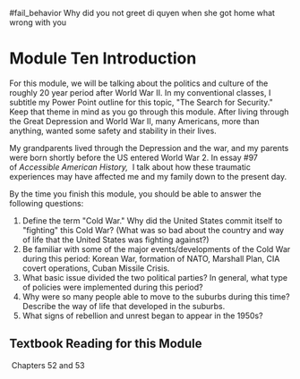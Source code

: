 #fail_behavior 
Why did you not greet di quyen when she got home what wrong with you
# Module Ten Introduction

For this module, we will be talking about the politics and culture of the roughly 20 year period after World War II. In my conventional classes, I subtitle my Power Point outline for this topic, "The Search for Security." Keep that theme in mind as you go through this module. After living through the Great Depression and World War II, many Americans, more than anything, wanted some safety and stability in their lives. 

My grandparents lived through the Depression and the war, and my parents were born shortly before the US entered World War 2. In essay #97 of _Accessible American History,_  I talk about how these traumatic experiences may have affected me and my family down to the present day.

By the time you finish this module, you should be able to answer the following questions:

1. Define the term "Cold War." Why did the United States commit itself to "fighting" this Cold War? (What was so bad about the country and way of life that the United States was fighting against?)
2. Be familiar with some of the major events/developments of the Cold War during this period: Korean War, formation of NATO, Marshall Plan, CIA covert operations, Cuban Missile Crisis.
3. What basic issue divided the two political parties? In general, what type of policies were implemented during this period?
4. Why were so many people able to move to the suburbs during this time? Describe the way of life that developed in the suburbs.
5. What signs of rebellion and unrest began to appear in the 1950s?

## Textbook Reading for this Module

 Chapters 52 and 53 


